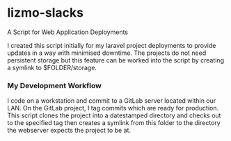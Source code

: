 # lizmo-slacks
A Script for Web Application Deployments

I created this script initially for my laravel project deployments to provide updates in a way with minimised downtime. The projects do not need persistent storage but this feature can be worked into the script by creating a symlink to $FOLDER/storage.  

### My Development Workflow
I code on a workstation and commit to a GitLab server located within our LAN. On the GitLab project, I tag commits which are ready for production.  
This script clones the project into a datestamped directory and checks out to the specified tag then creates a symlink from this folder to the directory the webserver expects the project to be at.
